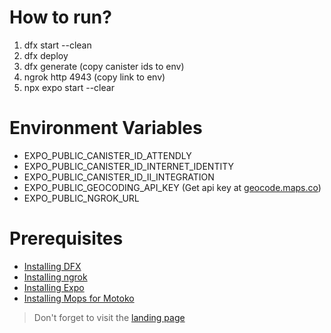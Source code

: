 # How to run?

1. dfx start --clean
2. dfx deploy
3. dfx generate (copy canister ids to env)
4. ngrok http 4943 (copy link to env)
5. npx expo start --clear

# Environment Variables

- EXPO_PUBLIC_CANISTER_ID_ATTENDLY
- EXPO_PUBLIC_CANISTER_ID_INTERNET_IDENTITY
- EXPO_PUBLIC_CANISTER_ID_II_INTEGRATION
- EXPO_PUBLIC_GEOCODING_API_KEY (Get api key at [geocode.maps.co](https://geocode.maps.co/))
- EXPO_PUBLIC_NGROK_URL

# Prerequisites

- [Installing DFX](https://internetcomputer.org/docs/current/developer-docs/getting-started/install/)
- [Installing ngrok](https://ngrok.com/docs/getting-started/)
- [Installing Expo](https://docs.expo.dev/get-started/installation/)
- [Installing Mops for Motoko](https://mops.one/docs/install)

> Don't forget to visit the [landing page](https://mphur-2iaaa-aaaal-qdkbq-cai.icp0.io/)
